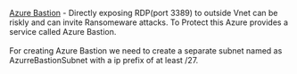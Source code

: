 <ins>Azure Bastion</ins> - Directly exposing RDP(port 3389) to outside Vnet can be riskly and can invite Ransomeware attacks. To Protect this Azure provides a 
service called Azure Bastion. <br/>					
For creating Azure Bastion we need to create a separate subnet named as AzurreBastionSubnet with a ip prefix of at least /27. <br/>
